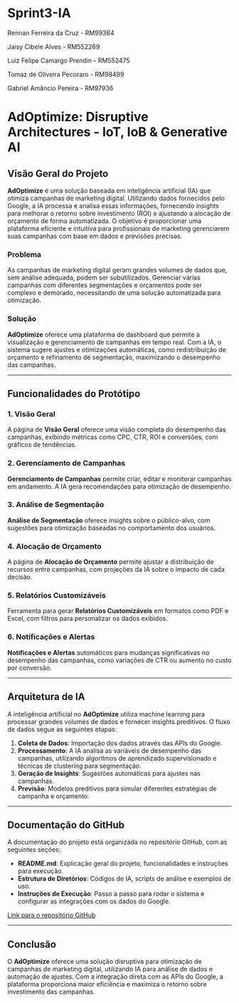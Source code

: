 # Sprint3-IA

Rennan Ferreira da Cruz - RM99364


Jaisy Cibele Alves - RM552269


Luiz Felipe Camargo Prendin - RM552475


Tomaz de Oliveira Pecoraro - RM98499


Gabriel Amâncio Pereira - RM97936

# AdOptimize: Disruptive Architectures - IoT, IoB & Generative AI

## Visão Geral do Projeto

**AdOptimize** é uma solução baseada em inteligência artificial (IA) que otimiza campanhas de marketing digital. Utilizando dados fornecidos pelo Google, a IA processa e analisa essas informações, fornecendo insights para melhorar o retorno sobre investimento (ROI) e ajustando a alocação de orçamento de forma automatizada. O objetivo é proporcionar uma plataforma eficiente e intuitiva para profissionais de marketing gerenciarem suas campanhas com base em dados e previsões precisas.

### Problema
As campanhas de marketing digital geram grandes volumes de dados que, sem análise adequada, podem ser subutilizados. Gerenciar várias campanhas com diferentes segmentações e orçamentos pode ser complexo e demorado, necessitando de uma solução automatizada para otimização.

### Solução
**AdOptimize** oferece uma plataforma de dashboard que permite a visualização e gerenciamento de campanhas em tempo real. Com a IA, o sistema sugere ajustes e otimizações automáticas, como redistribuição de orçamento e refinamento de segmentação, maximizando o desempenho das campanhas.

---

## Funcionalidades do Protótipo

### 1. Visão Geral
A página de **Visão Geral** oferece uma visão completa do desempenho das campanhas, exibindo métricas como CPC, CTR, ROI e conversões, com gráficos de tendências.

### 2. Gerenciamento de Campanhas
**Gerenciamento de Campanhas** permite criar, editar e monitorar campanhas em andamento. A IA gera recomendações para otimização de desempenho.

### 3. Análise de Segmentação
**Análise de Segmentação** oferece insights sobre o público-alvo, com sugestões para otimização baseadas no comportamento dos usuários.

### 4. Alocação de Orçamento
A página de **Alocação de Orçamento** permite ajustar a distribuição de recursos entre campanhas, com projeções da IA sobre o impacto de cada decisão.

### 5. Relatórios Customizáveis
Ferramenta para gerar **Relatórios Customizáveis** em formatos como PDF e Excel, com filtros para personalizar os dados exibidos.

### 6. Notificações e Alertas
**Notificações e Alertas** automáticos para mudanças significativas no desempenho das campanhas, como variações de CTR ou aumento no custo por conversão.

---

## Arquitetura de IA

A inteligência artificial no **AdOptimize** utiliza machine learning para processar grandes volumes de dados e fornecer insights preditivos. O fluxo de dados segue as seguintes etapas:

1. **Coleta de Dados**: Importação dos dados através das APIs do Google.
2. **Processamento**: A IA analisa as variáveis de desempenho das campanhas, utilizando algoritmos de aprendizado supervisionado e técnicas de clustering para segmentação.
3. **Geração de Insights**: Sugestões automáticas para ajustes nas campanhas.
4. **Previsão**: Modelos preditivos para simular diferentes estratégias de campanha e orçamento.

---

## Documentação do GitHub

A documentação do projeto está organizada no repositório GitHub, com as seguintes seções:

- **README.md**: Explicação geral do projeto, funcionalidades e instruções para execução.
- **Estrutura de Diretórios**: Códigos de IA, scripts de análise e exemplos de uso.
- **Instruções de Execução**: Passo a passo para rodar o sistema e configurar as integrações com os dados do Google.

[Link para o repositório GitHub](#)

---

## Conclusão

O **AdOptimize** oferece uma solução disruptiva para otimização de campanhas de marketing digital, utilizando IA para análise de dados e automação de ajustes. Com a integração direta com as APIs do Google, a plataforma proporciona maior eficiência e maximiza o retorno sobre investimento das campanhas.
